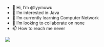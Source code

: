 - 👋 Hi, I’m @lyymuwu
- 👀 I’m interested in Java
- 🌱 I’m currently learning Computer Network
- 💞️ I’m looking to collaborate on none
- 📫 How to reach me never

![](https://visitor-badge.glitch.me/badge?page_id=lyymuwu)

<!---
lyymuwu/lyymuwu is a ✨ special ✨ repository because its `README.md` (this file) appears on your GitHub profile.
You can click the Preview link to take a look at your changes.
--->
